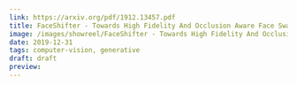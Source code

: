 ```yaml
---
link: https://arxiv.org/pdf/1912.13457.pdf
title: FaceShifter - Towards High Fidelity And Occlusion Aware Face Swapping
image: /images/showreel/FaceShifter - Towards High Fidelity And Occlusion Aware Face Swapping.jpg
date: 2019-12-31
tags: computer-vision, generative
draft: draft
preview:
---
```



